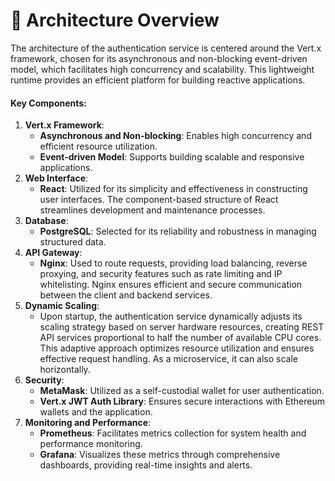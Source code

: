 # 🏫 Architecture Overview

The architecture of the authentication service is centered around the Vert.x framework, chosen for its asynchronous and non-blocking event-driven model, which facilitates high concurrency and scalability. This lightweight runtime provides an efficient platform for building reactive applications.

#### Key Components:

1. **Vert.x Framework**:
   * **Asynchronous and Non-blocking**: Enables high concurrency and efficient resource utilization.
   * **Event-driven Model**: Supports building scalable and responsive applications.
2. **Web Interface**:
   * **React**: Utilized for its simplicity and effectiveness in constructing user interfaces. The component-based structure of React streamlines development and maintenance processes.
3. **Database**:
   * **PostgreSQL**: Selected for its reliability and robustness in managing structured data.
4. **API Gateway**:
   * **Nginx**: Used to route requests, providing load balancing, reverse proxying, and security features such as rate limiting and IP whitelisting. Nginx ensures efficient and secure communication between the client and backend services.
5. **Dynamic Scaling**:
   * Upon startup, the authentication service dynamically adjusts its scaling strategy based on server hardware resources, creating REST API services proportional to half the number of available CPU cores. This adaptive approach optimizes resource utilization and ensures effective request handling. As a microservice, it can also scale horizontally.
6. **Security**:
   * **MetaMask**: Utilized as a self-custodial wallet for user authentication.
   * **Vert.x JWT Auth Library**: Ensures secure interactions with Ethereum wallets and the application.
7. **Monitoring and Performance**:
   * **Prometheus**: Facilitates metrics collection for system health and performance monitoring.
   * **Grafana**: Visualizes these metrics through comprehensive dashboards, providing real-time insights and alerts.
